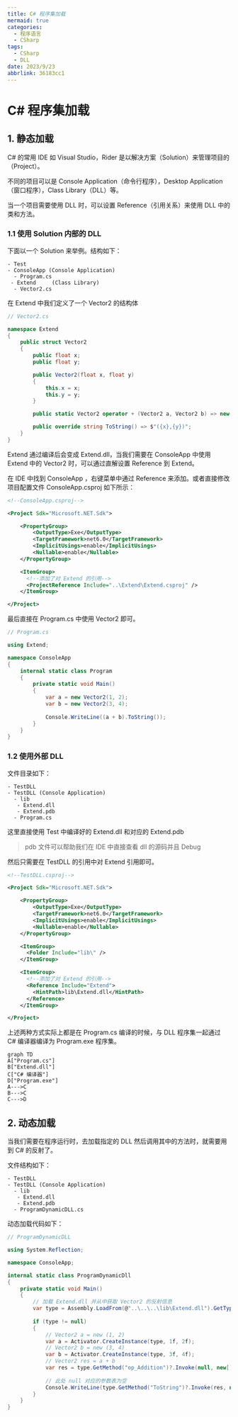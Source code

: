 ```yaml
---
title: C# 程序集加载
mermaid: true
categories:
  - 程序语言
  - CSharp
tags:
  - CSharp
  - DLL
date: 2023/9/23
abbrlink: 36183cc1
---
```


# C# 程序集加载

## 1. 静态加载

C# 的常用 IDE 如 Visual Studio，Rider 是以解决方案（Solution）来管理项目的（Project）。

不同的项目可以是 Console Application（命令行程序），Desktop Application（窗口程序），Class Library（DLL）等。

当一个项目需要使用 DLL 时，可以设置 Reference（引用关系）来使用 DLL 中的类和方法。

### 1.1 使用 Solution 内部的 DLL

下面以一个 Solution 来举例。结构如下：

```
- Test
- ConsoleApp (Console Application)
  - Program.cs
 - Extend     (Class Library)
  - Vector2.cs
```

在 Extend 中我们定义了一个 Vector2 的结构体

```csharp
// Vector2.cs

namespace Extend
{
    public struct Vector2
    {
        public float x;
        public float y;

        public Vector2(float x, float y)
        {
            this.x = x;
            this.y = y;
        }

        public static Vector2 operator + (Vector2 a, Vector2 b) => new(a.x + b.x, a.y + b.y);

        public override string ToString() => $"({x},{y})";
    }
}
```

Extend 通过编译后会变成 Extend.dll，当我们需要在 ConsoleApp 中使用 Extend 中的 Vector2 时，可以通过直解设置 Reference 到 Extend。

在 IDE 中找到 ConsoleApp ，右键菜单中通过 Reference 来添加。或者直接修改项目配置文件 ConsoleApp.csproj 如下所示：

```xml
<!--ConsoleApp.csproj-->

<Project Sdk="Microsoft.NET.Sdk">

    <PropertyGroup>
        <OutputType>Exe</OutputType>
        <TargetFramework>net6.0</TargetFramework>
        <ImplicitUsings>enable</ImplicitUsings>
        <Nullable>enable</Nullable>
    </PropertyGroup>

    <ItemGroup>
      <!--添加了对 Extend 的引用-->
      <ProjectReference Include="..\Extend\Extend.csproj" />
    </ItemGroup>

</Project>
```

最后直接在 Program.cs 中使用 Vector2 即可。

```csharp
// Program.cs

using Extend;

namespace ConsoleApp
{
    internal static class Program
    {
        private static void Main()
        {
            var a = new Vector2(1, 2);
            var b = new Vector2(3, 4);
            
            Console.WriteLine((a + b).ToString());
        }
    }
}
```

### 1.2 使用外部 DLL

文件目录如下：

```
- TestDLL
- TestDLL (Console Application)
  - lib
   - Extend.dll
   - Extend.pdb
  - Program.cs
```

这里直接使用 Test 中编译好的 Extend.dll 和对应的 Extend.pdb

> pdb 文件可以帮助我们在 IDE 中直接查看 dll 的源码并且 Debug

然后只需要在 TestDLL 的引用中对 Extend 引用即可。

```xml
<!--TestDLL.csproj-->

<Project Sdk="Microsoft.NET.Sdk">

    <PropertyGroup>
        <OutputType>Exe</OutputType>
        <TargetFramework>net6.0</TargetFramework>
        <ImplicitUsings>enable</ImplicitUsings>
        <Nullable>enable</Nullable>
    </PropertyGroup>

    <ItemGroup>
      <Folder Include="lib\" />
    </ItemGroup>

    <ItemGroup>
      <!--添加了对 Extend 的引用-->
      <Reference Include="Extend">
        <HintPath>lib\Extend.dll</HintPath>
      </Reference>
    </ItemGroup>

</Project>

```

上述两种方式实际上都是在 Program.cs 编译的时候，与 DLL 程序集一起通过 C# 编译器编译为 Program.exe 程序集。

```mermaid
graph TD
A["Program.cs"]
B["Extend.dll"]
C["C# 编译器"]
D["Program.exe"]
A--->C
B--->C
C--->D
```



## 2. 动态加载

当我们需要在程序运行时，去加载指定的 DLL 然后调用其中的方法时，就需要用到 C# 的反射了。

文件结构如下：

```
- TestDLL
- TestDLL (Console Application)
  - lib
   - Extend.dll
   - Extend.pdb
  - ProgramDynamicDLL.cs
```

动态加载代码如下：

```csharp
// ProgramDynamicDLL

using System.Reflection;

namespace ConsoleApp;

internal static class ProgramDynamicDll
{
    private static void Main()
    {
        // 加载 Extend.dll 并从中获取 Vector2 的反射信息
        var type = Assembly.LoadFrom(@"..\..\..\lib\Extend.dll").GetType("Extend.Vector2");
            
        if (type != null)
        {
            // Vector2 a = new (1, 2)
            var a = Activator.CreateInstance(type, 1f, 2f);
            // Vector2 b = new (3, 4)
            var b = Activator.CreateInstance(type, 3f, 4f);
            // Vector2 res = a + b
            var res = type.GetMethod("op_Addition")?.Invoke(null, new[] { a, b });
            
            // 此处 null 对应的参数表为空
            Console.WriteLine(type.GetMethod("ToString")?.Invoke(res, null));
        }
    }
}
```



